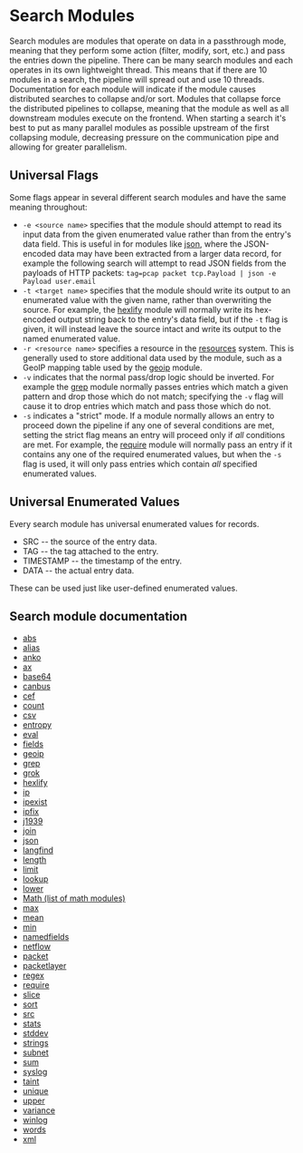 # Search Modules

Search modules are modules that operate on data in a passthrough mode, meaning that they perform some action (filter, modify, sort, etc.) and pass the entries down the pipeline. There can be many search modules and each operates in its own lightweight thread.  This means that if there are 10 modules in a search, the pipeline will spread out and use 10 threads.  Documentation for each module will indicate if the module causes distributed searches to collapse and/or sort.  Modules that collapse force the distributed pipelines to collapse, meaning that the module as well as all downstream modules execute on the frontend.  When starting a search it's best to put as many parallel modules as possible upstream of the first collapsing module, decreasing pressure on the communication pipe and allowing for greater parallelism.

## Universal Flags

Some flags appear in several different search modules and have the same meaning throughout:

* `-e <source name>` specifies that the module should attempt to read its input data from the given enumerated value rather than from the entry's data field. This is useful in for modules like [json](json/json.md), where the JSON-encoded data may have been extracted from a larger data record, for example the following search will attempt to read JSON fields from the payloads of HTTP packets: `tag=pcap packet tcp.Payload | json -e Payload user.email`
* `-t <target name>` specifies that the module should write its output to an enumerated value with the given name, rather than overwriting the source. For example, the [hexlify](hexlify/hexlify.md) module will normally write its hex-encoded output string back to the entry's data field, but if the `-t` flag is given, it will instead leave the source intact and write its output to the named enumerated value.
* `-r <resource name>` specifies a resource in the [resources](#!resources/resources.md) system. This is generally used to store additional data used by the module, such as a GeoIP mapping table used by the [geoip](geoip/geoip.md) module.
* `-v` indicates that the normal pass/drop logic should be inverted. For example the [grep](grep/grep.md) module normally passes entries which match a given pattern and drop those which do not match; specifying the `-v` flag will cause it to drop entries which match and pass those which do not.
* `-s` indicates a "strict" mode. If a module normally allows an entry to proceed down the pipeline if any one of several conditions are met, setting the strict flag means an entry will proceed only if *all* conditions are met. For example, the [require](require/require.md) module will normally pass an entry if it contains any one of the required enumerated values, but when the `-s` flag is used, it will only pass entries which contain *all* specified enumerated values.

## Universal Enumerated Values

Every search module has universal enumerated values for records.

* SRC -- the source of the entry data.
* TAG -- the tag attached to the entry.
* TIMESTAMP -- the timestamp of the entry.
* DATA -- the actual entry data.

These can be used just like user-defined enumerated values.

## Search module documentation

* [abs](abs/abs.md)
* [alias](alias/alias.md)
* [anko](anko/anko.md)
* [ax](ax/ax.md)
* [base64](base64/base64.md)
* [canbus](canbus/canbus.md)
* [cef](cef/cef.md)
* [count](math/math.md#Count)
* [csv](csv/csv.md)
* [entropy](math/math.md#Entropy)
* [eval](eval/eval.md)
* [fields](fields/fields.md)
* [geoip](geoip/geoip.md)
* [grep](grep/grep.md)
* [grok](grok/grok.md)
* [hexlify](hexlify/hexlify.md)
* [ip](ip/ip.md)
* [ipexist](ipexist/ipexist.md)
* [ipfix](ipfix/ipfix.md)
* [j1939](j1939/j1939.md)
* [join](join/join.md)
* [json](json/json.md)
* [langfind](langfind/langfind.md)
* [length](length/length.md)
* [limit](limit/limit.md)
* [lookup](lookup/lookup.md)
* [lower](upperlower/upperlower.md)
* [Math (list of math modules)](math/math.md)
* [max](math/math.md#Max)
* [mean](math/math.md#Mean)
* [min](math/math.md#Min)
* [namedfields](namedfields/namedfields.md)
* [netflow](netflow/netflow.md)
* [packet](packet/packet.md)
* [packetlayer](packetlayer/packetlayer.md)
* [regex](regex/regex.md)
* [require](require/require.md)
* [slice](slice/slice.md)
* [sort](sort/sort.md)
* [src](src/src.md)
* [stats](stats/stats.md)
* [stddev](math/math.md#Stddev)
* [strings](strings/strings.md)
* [subnet](subnet/subnet.md)
* [sum](math/math.md#Sum)
* [syslog](syslog/syslog.md)
* [taint](taint/taint.md)
* [unique](math/math.md#Unique)
* [upper](upperlower/upperlower.md)
* [variance](math/math.md#Variance)
* [winlog](winlog/winlog.md)
* [words](words/words.md)
* [xml](xml/xml.md)
